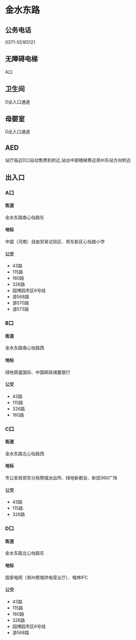 # 金水东路

## 公务电话

0371-55165121

## 无障碍电梯

A口

## 卫生间

D出入口通道

## 母婴室

D出入口通道

## AED

站厅临近D口自动售票机附近,站台中部楼梯靠近郑州东站方向附近

## 出入口

### A口

#### 街道

金水东路南心怡路东

#### 地标

中国（河南）自由贸易试验区、郑东新区心怡路小学

#### 公交

- 43路
- 115路
- 160路
- 326路
- 园博园市区6号线
- 游568路
- 游570路
- 游573路

### B口

#### 街道

金水东路南心怡路西

#### 地标

绿地原盛国际、中国邮政储蓄银行

#### 公交

- 43路
- 115路
- 326路
- 160路

### C口

#### 街道

金水东路北心怡路西

#### 地标

市公安局郑东分局祭城派出所、绿地新都会、新田360广场

#### 公交

- 43路
- 115路
- 326路

### D口

#### 街道

金水东路北心怡路东

#### 地标

国家电网（郑州祭城供电营业厅）、楷林IFC

#### 公交

- 43路
- 115路
- 160路
- 326路
- 园博园市区6号线
- 游568路

